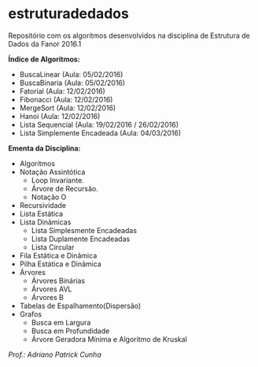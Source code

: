 # estruturadedados
Repositório com os algorítmos desenvolvidos na disciplina de Estrutura de Dados da Fanor 2016.1

<b>Índice de Algoritmos:</b></br>
 - BuscaLinear (Aula: 05/02/2016)
 - BuscaBinaria (Aula: 05/02/2016)
 - Fatorial (Aula: 12/02/2016)
 - Fibonacci (Aula: 12/02/2016)
 - MergeSort (Aula: 12/02/2016)
 - Hanoi (Aula: 12/02/2016)
 - Lista Sequencial (Aula: 19/02/2016 / 26/02/2016)
 - Lista Simplemente Encadeada (Aula: 04/03/2016)
 
<b>Ementa da Disciplina:</b></br>
  - Algoritmos
  - Notação Assintótica
    - Loop Invariante.
    - Árvore de Recursão.
    - Notação O
  - Recursividade
  - Lista Estática
  - Lista Dinâmicas
    - Lista Simplesmente Encadeadas
    - Lista Duplamente Encadeadas
    - Lista Circular
  - Fila Estática e Dinâmica
  - Pilha Estática e Dinâmica
  - Árvores
    - Árvores Binárias
    - Árvores AVL
    - Árvores B
  - Tabelas de Espalhamento(Dispersão)
  - Grafos
    - Busca em Largura
    - Busca em Profundidade
    - Árvore Geradora Mínima e Algoritmo de Kruskal

<i>Prof.: Adriano Patrick Cunha</i>
